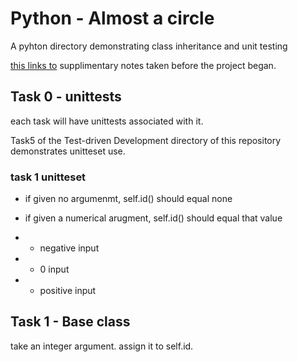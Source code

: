 
# Python - Almost a circle


A pyhton directory demonstrating class inheritance and unit testing

[this links to](https://github.com/Jabulani-N/holbertonschool-higher_level_programming/blob/main/python-examples/inheritence_notes.md) supplimentary notes taken before the project began.

## Task 0 - unittests

each task will have unittests associated with it.

Task5 of the Test-driven Development directory of this repository demonstrates unitteset use.

### task 1 unitteset

* if given no argumenmt, self.id() should equal none

* if given a numerical arugment, self.id() should equal that value

* * negative input

* * 0 input

* * positive input


## Task 1 - Base class

take an integer argument. assign it to self.id.
